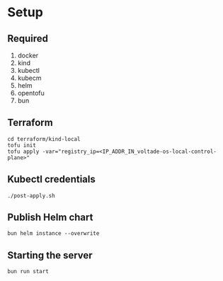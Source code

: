 # Setup

## Required

1. docker
2. kind
3. kubectl
4. kubecm
5. helm
6. opentofu
7. bun

## Terraform

```
cd terraform/kind-local
tofu init
tofu apply -var="registry_ip=<IP_ADDR_IN_voltade-os-local-control-plane>"
```

## Kubectl credentials

```
./post-apply.sh
```

## Publish Helm chart

```
bun helm instance --overwrite
```

## Starting the server

```
bun run start
```
